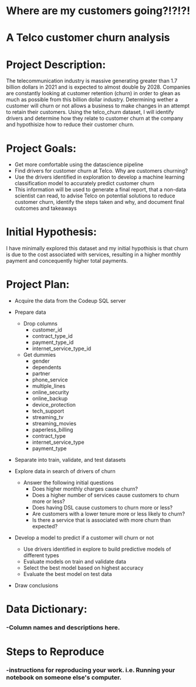 # Where are my customers going?!?!?!
# A Telco customer churn analysis

# Project Description:
The telecommunication industry is massive generating greater than 1.7 billion dollars in 2021 and is expected to almost double by 2028. Companies are constantly looking at customer retention (churn) in order to glean as much as possible from this billion dollar industry. Determining wether a customer will churn or not allows a business to make changes in an attempt to retain their customers. Using the telco_churn dataset, I will identify drivers and determine how they relate to customer churn at the company and hypothisize how to reduce their customer churn.

# Project Goals:
* Get more comfortable using the datascience pipeline
* Find drivers for customer churn at Telco. Why are customers churning?
* Use the drivers identified in exploration to develop a machine learning classification model to accurately predict customer churn
* This information will be used to generate a final report, that a non-data scientist can read, to advise Telco on potential solutions to reduce customer churn, identify the steps taken and why, and document final outcomes and takeaways

# Initial Hypothesis:
I have minimally explored this dataset and my initial hypothisis is that churn is due to the cost associated with services, resulting in a higher monthly payment and concequently higher total payments.

# Project Plan:

* Acquire the data from the Codeup SQL server

* Prepare data
   * Drop columns
       * customer_id
       * contract_type_id
       * payment_type_id
       * internet_service_type_id
   * Get dummies
       * gender
       * dependents
       * partner
       * phone_service
       * multiple_lines
       * online_security
       * online_backup
       * device_protection
       * tech_support
       * streaming_tv
       * streaming_movies
       * paperless_billing
       * contract_type
       * internet_service_type
       * payment_type

* Separate into train, validate, and test datasets
 
* Explore data in search of drivers of churn
   * Answer the following initial questions
       * Does higher monthly charges cause churn?
       * Does a higher number of services cause customers to churn more or less?
       * Does having DSL cause customers to churn more or less?
       * Are customers with a lower tenure more or less likely to churn?
       * Is there a service that is associated with more churn than expected?
      
* Develop a model to predict if a customer will churn or not
   * Use drivers identified in explore to build predictive models of different types
   * Evaluate models on train and validate data
   * Select the best model based on highest accuracy
   * Evaluate the best model on test data
 
* Draw conclusions

# Data Dictionary:
### -Column names and descriptions here.

# Steps to Reproduce
### -instructions for reproducing your work. i.e. Running your notebook on someone else's computer.
